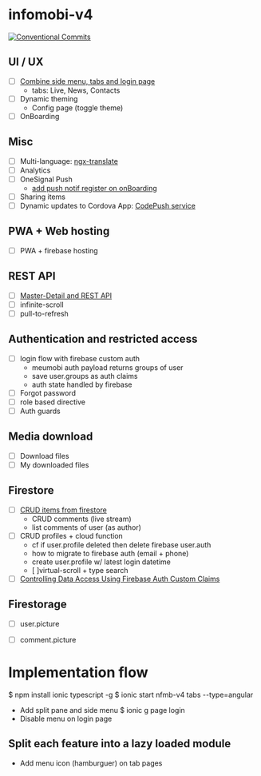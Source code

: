 # infomobi-v4
[![Conventional Commits](https://img.shields.io/badge/Conventional%20Commits-1.0.0-yellow.svg)](https://conventionalcommits.org)

## UI / UX
- [ ] [Combine side menu, tabs and login page](http://meumobi.github.io/ionic/2018/11/13/side-menu-tabs-login-page-ionic4.html)
  - tabs: Live, News, Contacts
- [ ] Dynamic theming
  - Config page (toggle theme)
- [ ] OnBoarding

## Misc
- [ ] Multi-language: [ngx-translate](https://github.com/meumobi/meumobi.github.io/blob/master/_posts/_2018-06-06-ngx-translate.md)
- [ ] Analytics
- [ ] OneSignal Push
  - [add push notif register on onBoarding](https://github.com/meumobi/infomobi/issues/355)
- [ ] Sharing items
- [ ] Dynamic updates to Cordova App: [CodePush service](https://ionicframework.com/docs/native/code-push)

## PWA + Web hosting
- [ ] PWA + firebase hosting

## REST API
- [ ] [Master-Detail and REST API](http://meumobi.github.io/ionic/2018/10/08/master-detail-ionic4.html)
- [ ] infinite-scroll
- [ ] pull-to-refresh

## Authentication and restricted access
- [ ] login flow with firebase custom auth
  - meumobi auth payload returns groups of user
  - save user.groups as auth claims
  - auth state handled by firebase
- [ ] Forgot password
- [ ] role based directive
- [ ] Auth guards

## Media download
- [ ] Download files
- [ ] My downloaded files

## Firestore
- [ ] [CRUD items from firestore](http://meumobi.github.io/ionic/2018/10/18/create-crud-app-ionic4-angularfire5.html)
  - CRUD comments (live stream)
  - list comments of user (as author)
- [ ] CRUD profiles + cloud function  
  - cf if user.profile deleted then delete firebase user.auth
  - how to migrate to firebase auth (email + phone)
  - create user.profile w/ latest login datetime
  - [ ]virtual-scroll + type search
- [ ] [Controlling Data Access Using Firebase Auth Custom Claims](https://medium.com/google-developers/controlling-data-access-using-firebase-auth-custom-claims-88b3c2c9352a)

## Firestorage
- [ ] user.picture
- [ ] comment.picture


# Implementation flow
$ npm install ionic typescript -g
$ ionic start nfmb-v4 tabs --type=angular
- Add split pane and side menu
$ ionic g page login
- Disable menu on login page
## Split each feature into a lazy loaded module
- Add menu icon (hamburguer) on tab pages
